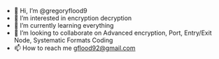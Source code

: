 - 👋 Hi, I’m @gregoryflood9
- 👀 I’m interested in encryption decryption 
- 🌱 I’m currently learning everything
- 💞️ I’m looking to collaborate on Advanced encryption, Port, Entry/Exit Node, Systematic Formats Coding 
- 📫 How to reach me gflood92@gmail.com

<!---
gregoryflood9/gregoryflood9 is a ✨ special ✨ repository because its `README.md` (this file) appears on your GitHub profile.
You can click the Preview link to take a look at your changes.
--->
